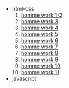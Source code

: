  <ul>
        <li>
            <span>html-css</span>
            <ol>
                <li>  <a href="html-css/module-1-2/index.html">homme work 1-2</a></li>
                <li>  <a href="html-css/module-3/index.html">homme work 3</a></li>
                <li>  <a href="html-css/module-4/index.html">homme work 4</a></li>
                <li>  <a href="html-css/module-5/index.html">homme work 5</a></li>
                <li>  <a href="html-css/module-6/index.html">homme work 6</a></li>
                <li>  <a href="html-css/module-7/index.html">homme work 7</a></li>
                <li>  <a href="html-css/module-8/index.html">homme work 8</a></li>
                <li>  <a href="html-css/module-9/index.html">homme work 9</a></li>
                <li>  <a href="html-css/module-10/index.html">homme work 10</a></li>
                <li>  <a href="html-css\module-11\build\index.html">homme work 11</a></li>
            </ol>
        </li>
        <li>
            <span>javascript</span>
        </li>
    </ul>
